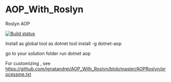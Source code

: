 # AOP_With_Roslyn
Roslyn AOP

[![Build status](https://ignatandrei.visualstudio.com/roslyn%20aop/_apis/build/status/roslyn%20aop-ASP.NET%20Core-CI)](https://ignatandrei.visualstudio.com/roslyn%20aop/_build/latest?definitionId=8)

Install as global tool as
dotnet tool install -g dotnet-aop

go to your solution folder
run
dotnet aop

For customizing , see https://github.com/ignatandrei/AOP_With_Roslyn/blob/master/AOPRoslyn/processme.txt
